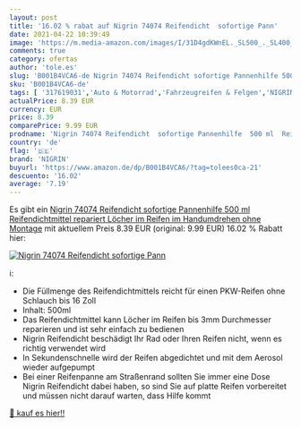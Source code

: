 ```yaml
---
layout: post
title: '16.02 % rabat auf Nigrin 74074 Reifendicht  sofortige Pann'
date: 2021-04-22 10:39:49
image: 'https://m.media-amazon.com/images/I/31D4gdKWnEL._SL500_._SL400_.jpg'
comments: true
category: ofertas
author: 'tole.es'
slug: 'B001B4VCA6-de Nigrin 74074 Reifendicht sofortige Pannenhilfe 500 ml...'
sku: 'B001B4VCA6-de'
tags: [ '317619031','Auto & Motorrad','Fahrzeugreifen & Felgen','NIGRIN','Produkte','Reifendichtmittel','Zubehör für Reifen & Felgen','nigrin', ]
actualPrice: 8.39 EUR
currency: EUR
price: 8.39
comparePrice: 9.99 EUR
prodname: 'Nigrin 74074 Reifendicht  sofortige Pannenhilfe  500 ml  Reifendichtmittel repariert Löcher im Reifen im Handumdrehen ohne Montage'
country: 'de'
flag: '🇩🇪'
brand: 'NIGRIN'
buyurl: 'https://www.amazon.de/dp/B001B4VCA6/?tag=tolees0ca-21'
descuento: '16.02'
average: '7.19'
---
```


Es gibt ein [Nigrin 74074 Reifendicht  sofortige Pannenhilfe  500 ml  Reifendichtmittel repariert Löcher im Reifen im Handumdrehen ohne Montage](https://www.amazon.de/dp/B001B4VCA6/?tag=tolees0ca-21) mit aktuellem Preis 8.39 EUR (original: 9.99 EUR) 16.02 % Rabatt hier:

[![Nigrin 74074 Reifendicht  sofortige Pann](https://m.media-amazon.com/images/I/31D4gdKWnEL._SL500_._SL400_.jpg)](https://www.amazon.de/dp/B001B4VCA6/?tag=tolees0ca-21)

ℹ️:

- Die Füllmenge des Reifendichtmittels reicht für einen PKW-Reifen ohne Schlauch bis 16 Zoll
- Inhalt: 500ml
- Das Reifendichtmittel kann Löcher im Reifen bis 3mm Durchmesser reparieren und ist sehr einfach zu bedienen
- Nigrin Reifendicht beschädigt Ihr Rad oder Ihren Reifen nicht, wenn es richtig verwendet wird
- In Sekundenschnelle wird der Reifen abgedichtet und mit dem Aerosol wieder aufgepumpt
- Bei einer Reifenpanne am Straßenrand sollten Sie immer eine Dose Nigrin Reifendicht dabei haben, so sind Sie auf platte Reifen vorbereitet und müssen nicht darauf warten, dass Hilfe kommt

[🛒 kauf es hier!!](https://www.amazon.de/dp/B001B4VCA6/?tag=tolees0ca-21)
